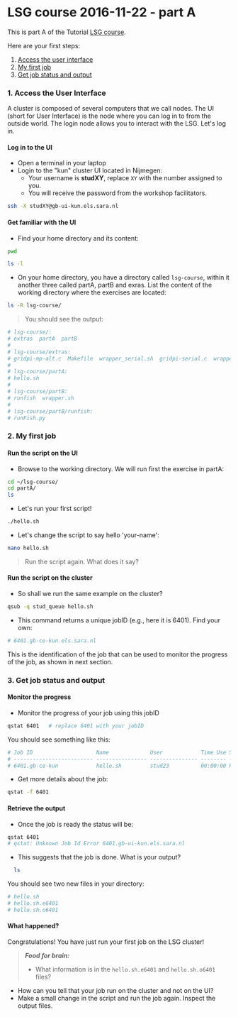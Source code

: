 # LSG course 2016-11-22 - part A

This is part A of the Tutorial [LSG course](https://github.com/sara-nl/lsg-course/blob/master/README.md).

Here are your first steps:

1. [Access the user interface](#access-the-user-interface)
2. [My first job](#my-first-job)
3. [Get job status and output](#get-job-status-and-output)

### <a name="access-the-user-interface"></a> 1. Access the User Interface

A cluster is composed of several computers that we call nodes. The UI (short for User Interface) is the node where you can log in to from the outside world. The login node allows you to interact with the LSG. Let's log in.

#### Log in to the UI

* Open a terminal in your laptop
* Login to the "kun" cluster UI located in Nijmegen:
  * Your username is **studXY**, replace `XY` with the number assigned to you.
  * You will receive the password from the workshop facilitators.

```sh
ssh -X studXY@gb-ui-kun.els.sara.nl  
```

#### Get familiar with the UI 

* Find your home directory and its content:

```sh
pwd

ls -l
```

* On your home directory, you have a directory called `lsg-course`, within it another three called partA, 
partB and exras. List the content of the working directory where the exercises are located:

```sh
ls -R lsg-course/
```

> You should see the output: 
```sh
# lsg-course/:
# extras  partA  partB
# 
# lsg-course/extras:
# gridpi-mp-alt.c  Makefile  wrapper_serial.sh  gridpi-serial.c  wrapper_mp.sh
# 
# lsg-course/partA:
# hello.sh
# 
# lsg-course/partB:
# runfish  wrapper.sh
# 
# lsg-course/partB/runfish:
# runFish.py
```

### <a name="my-first-job"></a> 2. My first job 

#### Run the script on the UI

* Browse to the working directory. We will run first the exercise in partA:

```sh
cd ~/lsg-course/
cd partA/
ls
```

* Let's run your first script!

```sh
./hello.sh
```

* Let's change the script to say hello 'your-name':

```sh
nano hello.sh
```

>Run the script again. What does it say?

#### Run the script on the cluster

* So shall we run the same example on the cluster?

```sh
qsub -q stud_queue hello.sh
```

* This command returns a unique jobID (e.g., here it is 6401). Find your own:

```sh
# 6401.gb-ce-kun.els.sara.nl
```

This is the identification of the job that can be used to monitor the progress of the job, as shown in next section.

### <a name="get-job-status-and-output"></a> 3. Get job status and output

#### Monitor the progress 

* Monitor the progress of your job using this jobID

```sh 
qstat 6401   # replace 6401 with your jobID
```

You should see something like this:

```sh
# Job ID                    Name             User            Time Use S Queue
# ------------------------- ---------------- --------------- -------- - -----
# 6401.gb-ce-kun            hello.sh         stud23          00:00:00 R stud_queue 
```  

* Get more details about the job:

```sh 
qstat -f 6401 
```

#### Retrieve the output

* Once the job is ready the status will be:

```sh
qstat 6401
# qstat: Unknown Job Id Error 6401.gb-ui-kun.els.sara.nl
```  

* This suggests that the job is done. What is your output?

```sh  
  ls
```

You should see two new files in your directory:

```sh
# hello.sh
# hello.sh.e6401
# hello.sh.o6401
```

#### What happened?

Congratulations! You have just run your first job on the LSG cluster!

> **_Food for brain:_**
>
> * What information is in the `hello.sh.e6401` and `hello.sh.o6401` files?
* How can you tell that your job run on the cluster and not on the UI?
* Make a small change in the script and run the job again. Inspect the output files.


